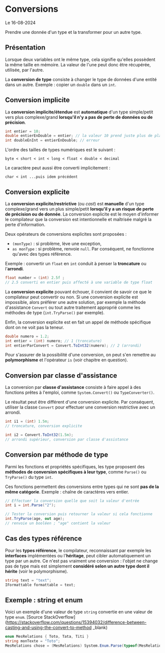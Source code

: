 # Conversions

Le 16-08-2024

Prendre une donnée d'un type et la transformer pour un autre type.


## Présentation

Lorsque deux variables ont le même type, cela signifie qu'elles possèdent la même taille en mémoire. La valeur de l'une peut donc être récupérée, utilisée, par l'autre. 

La **conversion de type** consiste à changer le type de données d'une entité dans un autre. Exemple : copier un `double` dans un `int`. 

## Conversion implicite

La **conversion implicite/étendue** est **automatique** d'un type simple/petit vers plus complexe/grand **lorsqu'il n'y a pas de perte de données ou de précision**. 

```C#
int entier = 10;
double entierEnDouble = entier; // la valeur 10 prend juste plus de place en mémoire
int doubleEnInt = entierEnDouble; // erreur
```

L'ordre des tailles de types numériques est le suivant :

```
byte < short < int < long < float < double < decimal 
```

Le caractère peut aussi être converti implicitement :

```
char < int ...puis idem précédent
```

## Conversion explicite

La **conversion explicite/restrictive** (ou *cast*) est **manuelle** d'un type complexe/grand vers un plus simple/petit **lorsqu'il y a un risque de perte de précision ou de donnée**. La conversion explicite est le moyen d'informer le compilateur que la conversion est intentionnelle et maîtrisée malgré la perte d'information.

Deux opérateurs de conversions explicites sont proposées :
- `(monType)` : si problème, lève une exception,
- `as monType` : si problème, renvoie `null`. Par conséquent, ne fonctionne qu'avec des types référence.

Exemple : convertir un `float` en `int` conduit à penser la **troncature** ou l'**arrondi**.

```C#
float number = (int) 2.5f ; 
// 2.5 converti en entier puis affecté à une variable de type float
```

La **conversion explicite** pouvant échouer, il convient de savoir ce que le compilateur peut convertir ou non. Si une conversion explicite est impossible, alors préférer une autre solution, par exemple la méthode d'assistance `Convert` ou tout autre traitement approprié comme les méthodes de type (`int.TryParse()` par exemple).

Enfin, la conversion explicite est en fait un appel de méthode spécifique dont on ne voit pas la teneur.

```C#
double numero = 1.2;
int entier = (int) numero; // 1 (troncature)
int entierParConvert = Convert.ToInt32(numero); // 2 (arrondi)
```

Pour s'assurer de la possibilité d'une conversion, on peut s'en remettre au **polymorphisme** et l'opérateur `is` (voir chapitre en question).

## Conversion par classe d'assistance

La conversion par **classe d'assistance** consiste à faire appel à des fonctions prêtes à l'emploi, comme `System.Convert()` ou `TypeConverter()`. 

Le résultat peut être différent d'une conversion explicite. Par conséquent, utiliser la classe `Convert` pour effectuer une conversion restrictive avec un arrondi.

```C#
int i1 = (int) 1.5m; 
// troncature, conversion explicite
```

```C#
int i2 = Convert.ToInt32(1.5m); 
// arrondi supérieur, conversion par classe d'assistance 
```

## Conversion par méthode de type

Parmi les fonctions et propriétés spécifiques, les type proposent des **méthodes de conversion spécifiques à leur type**, comme `Parse()` ou `TryParse()` du type `int`. 

Ces fonctions permettent des conversions entre types qui ne sont **pas de la même catégorie**. Exemple : chaîne de caractères vers entier.

```C#
// Effectuer la conversion quelle que soit la valeur d'entrée
int i = int.Parse("2");
```

```C#
// Tester la conversion puis retourner la valeur si cela fonctionne
int.TryParse(age, out age); 
// renvoie un booléen ; "age" contient la valeur
```

## Cas des types référence

Pour les **types référence**, le compilateur, reconnaissant par exemple les **interfaces** implémentées ou l'**héritage**, peut cibler automatiquement un type par un autre. Ce n'est pas vraiment une conversion : l'objet ne change pas de type mais est simplement **considéré selon un autre type dont il hérite** (voir le polymorphisme).

```C#
string text = "text";
IFormattable formattable = text;
```

## Exemple : string et enum

Voici un exemple d'une valeur de type `string` convertie en une valeur de type `enum`. [Source StackOverflow](https://stackoverflow.com/questions/15394032/difference-between-casting-and-using-the-convert-to-method _blank)

```C#
enum MesRelations { Toto, Tata, Titi }
string monTexte = "Toto";
MesRelations chose = (MesRelations) System.Enum.Parse(typeof(MesRelations), monTexte);
```
